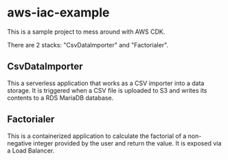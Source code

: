 # aws-iac-example

This is a sample project to mess around with AWS CDK.

There are 2 stacks: "CsvDataImporter" and "Factorialer".

## CsvDataImporter
This a serverless application that works as a CSV importer into a data storage. It is triggered when a CSV file is uploaded to S3 and writes its contents to a RDS MariaDB database.

## Factorialer
This is a containerized application to calculate the factorial of a non-negative integer provided by the user and return the value. It is exposed via a Load Balancer.